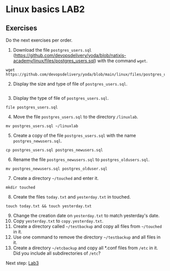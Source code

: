 # Linux basics LAB2

## Exercises

Do the next exercises per order.

1. Download the file `postgres_users.sql` (https://github.com/devopsdelivery/yoda/blob/natixis-academy/linux/files/postgres_users.sql) with the command `wget`.
```
wget https://github.com/devopsdelivery/yoda/blob/main/linux/files/postgres_users.sql
```

2. Display the size and type of file of `postgres_users.sql`. 
```

```

3. Display the type of file of `postgres_users.sql`.
```
file postgres_users.sql 
```

4. Move the file `postgres_users.sql` to the directory `/linuxlab`.
```
mv postgres_users.sql ~/linuxlab
```

5. Create a copy of the file `postgres_users.sql` with the name `postgres_newusers.sql`.
```
cp postgres_users.sql postgres_newusers.sql
```

6. Rename the file `postgres_newusers.sql` to `postgres_oldusers.sql`.
```
mv postgres_newusers.sql postgres_olduser.sql
```

7. Create a directory `~/touched` and enter it.
```
mkdir touched
```

8. Create the files `today.txt` and `yesterday.txt` in touched.
```
touch today.txt && touch yesterday.txt
```
9. Change the creation date on `yesterday.txt` to match yesterday's date.
10. Copy `yesterday.txt` to `copy.yesterday.txt`.
11. Create a directory called `~/testbackup` and copy all files from `~/touched` in it.
12. Use one command to remove the directory `~/testbackup` and all files in it.
13. Create a directory `~/etcbackup` and copy all *.conf files from `/etc` in it. Did you include all subdirectories of `/etc`?

Next step: [Lab3](lab3.md)
